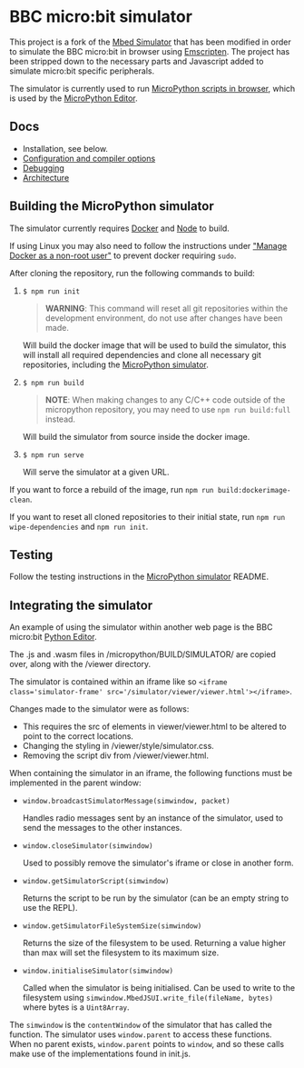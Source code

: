 # BBC micro:bit simulator

This project is a fork of the [Mbed Simulator](https://github.com/janjongboom/mbed-simulator) that has been modified in order to simulate the BBC micro:bit in browser using [Emscripten](https://emscripten.org/). The project has been stripped down to the necessary parts and Javascript added to simulate micro:bit specific peripherals.

The simulator is currently used to run [MicroPython scripts in browser](https://github.com/geowor01/micropython), which is used by the [MicroPython Editor](https://github.com/bbcmicrobit/PythonEditor).

## Docs

* Installation, see below.
* [Configuration and compiler options](docs/simconfig.md)
* [Debugging](docs/debugging.md)
* [Architecture](docs/architecture.md)

## Building the MicroPython simulator

The simulator currently requires [Docker](https://www.docker.com/) and [Node](https://nodejs.org) to build.

If using Linux you may also need to follow the instructions under ["Manage Docker as a non-root user"](https://docs.docker.com/install/linux/linux-postinstall/) to prevent docker requiring `sudo`.

After cloning the repository, run the following commands to build:


1.
    ```
    $ npm run init
    ```
    > **WARNING**: This command will reset all git repositories within the development environment, do not use after changes have been made.

    Will build the docker image that will be used to build the simulator, this will install all required dependencies and clone all necessary git repositories, including the [MicroPython simulator](https://github.com/geowor01/micropython).

2.
    ```
    $ npm run build
    ```
    > **NOTE**: When making changes to any C/C++ code outside of the micropython repository, you may need to use `npm run build:full` instead.

    Will build the simulator from source inside the docker image.

3.
    ```
    $ npm run serve
    ```
    Will serve the simulator at a given URL.


If you want to force a rebuild of the image, run `npm run build:dockerimage-clean`.

If you want to reset all cloned repositories to their initial state, run `npm run wipe-dependencies` and `npm run init`.

## Testing

Follow the testing instructions in the [MicroPython simulator](https://github.com/geowor01/micropython) README.

## Integrating the simulator

An example of using the simulator within another web page is the BBC micro:bit [Python Editor](https://github.com/microbit-foundation/python-editor).

The .js and .wasm files in /micropython/BUILD/SIMULATOR/ are copied over, along with the /viewer directory.

The simulator is contained within an iframe like so `<iframe class='simulator-frame' src='/simulator/viewer/viewer.html'></iframe>`.

Changes made to the simulator were as follows:
- This requires the src of elements in viewer/viewer.html to be altered to point to the correct locations.
- Changing the styling in /viewer/style/simulator.css.
- Removing the script div from /viewer/viewer.html.

When containing the simulator in an iframe, the following functions must be implemented in the parent window:

-
    ```
    window.broadcastSimulatorMessage(simwindow, packet)
    ```
    Handles radio messages sent by an instance of the simulator, used to send the messages to the other instances.

-
    ```
    window.closeSimulator(simwindow)
    ```
    Used to possibly remove the simulator's iframe or close in another form.

-
    ```
    window.getSimulatorScript(simwindow)
    ```
    Returns the script to be run by the simulator (can be an empty string to use the REPL).

-
    ```
    window.getSimulatorFileSystemSize(simwindow)
    ```
    Returns the size of the filesystem to be used. Returning a value higher than max will set the filesystem to its maximum size.

-
    ```
    window.initialiseSimulator(simwindow)
    ```
    Called when the simulator is being initialised. Can be used to write to the filesystem using `simwindow.MbedJSUI.write_file(fileName, bytes)` where bytes is a `Uint8Array`.

The `simwindow` is the `contentWindow` of the simulator that has called the function.
The simulator uses `window.parent` to access these functions. When no parent exists, `window.parent` points to `window`, and so these calls make use of the implementations found in init.js.